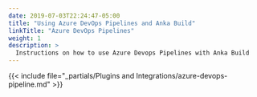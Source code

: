 ```yaml
---
date: 2019-07-03T22:24:47-05:00
title: "Using Azure DevOps Pipelines and Anka Build"
linkTitle: "Azure DevOps Pipelines"
weight: 1
description: >
  Instructions on how to use Azure Devops Pipelines with Anka Build
---
```


{{< include file="_partials/Plugins and Integrations/azure-devops-pipeline.md" >}}
